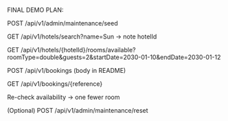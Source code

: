 ﻿FINAL DEMO PLAN:

POST /api/v1/admin/maintenance/seed

GET /api/v1/hotels/search?name=Sun → note hotelId

GET /api/v1/hotels/{hotelId}/rooms/available?roomType=double&guests=2&startDate=2030-01-10&endDate=2030-01-12

POST /api/v1/bookings (body in README)

GET /api/v1/bookings/{reference}

Re-check availability → one fewer room

(Optional) POST /api/v1/admin/maintenance/reset